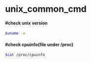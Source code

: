 # unix_common_cmd

#### #check unix version  
```bash
$uname -a
```
#### #check cpuinfo(file under /proc)
```bash
$cat /proc/cpuinfo
```
